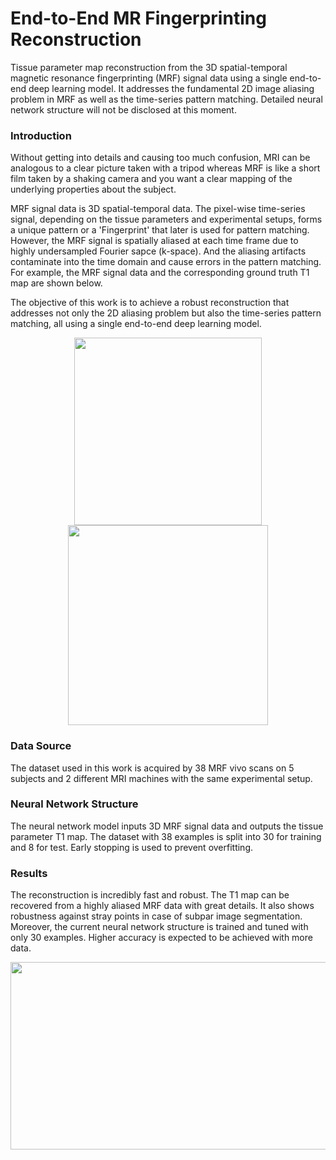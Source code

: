 # End-to-End MR Fingerprinting Reconstruction
Tissue parameter map reconstruction from the 3D spatial-temporal magnetic resonance fingerprinting (MRF) signal data using a single end-to-end deep learning model. It addresses the fundamental 2D image aliasing problem in MRF as well as the time-series pattern matching. Detailed neural network structure will not be disclosed at this moment.

### Introduction
Without getting into details and causing too much confusion, MRI can be analogous to a clear picture taken with a tripod whereas MRF is like a short film taken by a shaking camera and you want a clear mapping of the underlying properties about the subject. 

MRF signal data is 3D spatial-temporal data. The pixel-wise time-series signal, depending on the tissue parameters and experimental setups, forms a unique pattern or a 'Fingerprint' that later is used for pattern matching. However, the MRF signal is spatially aliased at each time frame due to highly undersampled Fourier sapce (k-space). And the aliasing artifacts contaminate into the time domain and cause errors in the pattern matching. For example, the MRF signal data and the corresponding ground truth T1 map are shown below. 

The objective of this work is to achieve a robust reconstruction that addresses not only the 2D aliasing problem but also the time-series pattern matching, all using a single end-to-end deep learning model.

<p align="center">
<img src="https://github.com/mxf293/End-to-End_MR_Fingerprinting_Reconstruction/blob/master/pics/MRF_Signal.gif" width="300" height="300">
<img src="https://github.com/mxf293/End-to-End_MR_Fingerprinting_Reconstruction/blob/master/pics/Ground%20Truth%20T1%20Map.png" width="320" height="320">
</p>

### Data Source
The dataset used in this work is acquired by 38 MRF vivo scans on 5 subjects and 2 different MRI machines with the same experimental setup.

### Neural Network Structure
The neural network model inputs 3D MRF signal data and outputs the tissue parameter T1 map. The dataset with 38 examples is split into 30 for training and 8 for test. Early stopping is used to prevent overfitting. 

### Results
The reconstruction is incredibly fast and robust. The T1 map can be recovered from a highly aliased MRF data with great details. It also shows robustness against stray points in case of subpar image segmentation. Moreover, the current neural network structure is trained and tuned with only 30 examples. Higher accuracy is expected to be achieved with more data.

<p align="center">
<img src="https://github.com/mxf293/End-to-End_MR_Fingerprinting_Reconstruction/blob/master/pics/Recon%20T1%20-%20Ground%20Truth%20T1.png" width="600" height="300">
</p>




